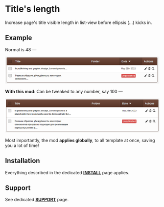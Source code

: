 # Title's length

Increase page's title visible length in list-view before ellipsis (...) kicks in.

## Example

Normal is 48 &mdash;

![Default length](img/48-default-title-length.png)

**With this mod**: Can be tweaked to any number, say 100 &mdash;

![Tweaked length](img/100-tweaked-title-visible-length.png)

Most importantly, the mod **applies globally**, to all template at once, saving you a lot of time!

## Installation

Everything described in the dedicated [**INSTALL**](/INSTALL.md) page applies.

## Support

See dedicated [**SUPPORT**](/SUPPORT.md) page.
